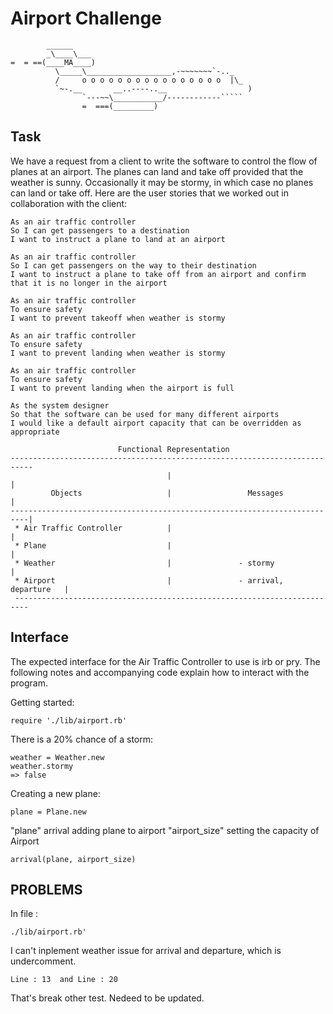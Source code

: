 Airport Challenge
=================

```
        ______
        _\____\___
=  = ==(____MA____)
          \_____\___________________,-~~~~~~~`-.._
          /     o o o o o o o o o o o o o o o o  |\_
          `~-.__       __..----..__                  )
                `---~~\___________/------------`````
                =  ===(_________)

```

Task
-----

We have a request from a client to write the software to control the flow of planes at an airport. The planes can land and take off provided that the weather is sunny. Occasionally it may be stormy, in which case no planes can land or take off.  Here are the user stories that we worked out in collaboration with the client:

```
As an air traffic controller
So I can get passengers to a destination
I want to instruct a plane to land at an airport

As an air traffic controller
So I can get passengers on the way to their destination
I want to instruct a plane to take off from an airport and confirm that it is no longer in the airport

As an air traffic controller
To ensure safety
I want to prevent takeoff when weather is stormy

As an air traffic controller
To ensure safety
I want to prevent landing when weather is stormy

As an air traffic controller
To ensure safety
I want to prevent landing when the airport is full

As the system designer
So that the software can be used for many different airports
I would like a default airport capacity that can be overridden as appropriate
```

```
                        Functional Representation
---------------------------------------------------------------------------
                                   |                                      |
         Objects                   |                 Messages             |
--------------------------------------------------------------------------|  
 * Air Traffic Controller          |                                      |
 * Plane                           |                                      |  
 * Weather                         |               - stormy               |
 * Airport                         |               - arrival, departure   |
 -------------------------------------------------------------------------            
```

Interface
-----
The expected interface for the Air Traffic Controller to use is irb or pry. The following notes and accompanying code explain how to interact with the program.

Getting started:
```
require './lib/airport.rb'

```
There is a 20% chance of a storm:
```
weather = Weather.new
weather.stormy
=> false
```

Creating a new plane:
```
plane = Plane.new
```
"plane" arrival adding plane to airport
"airport_size" setting the capacity of Airport

```
arrival(plane, airport_size)
```

PROBLEMS
-------
In file :
```
./lib/airport.rb'
```
I can't inplement weather issue for arrival and departure, which is undercomment.
```
Line : 13  and Line : 20
```
That's break other test. Nedeed to be updated.
